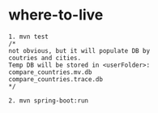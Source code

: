 # where-to-live

```shell 
1. mvn test 
/*
not obvious, but it will populate DB by
coutries and cities.
Temp DB will be stored in <userFolder>:
compare_countries.mv.db
compare_countries.trace.db
*/
``` 
```shell
2. mvn spring-boot:run 
```